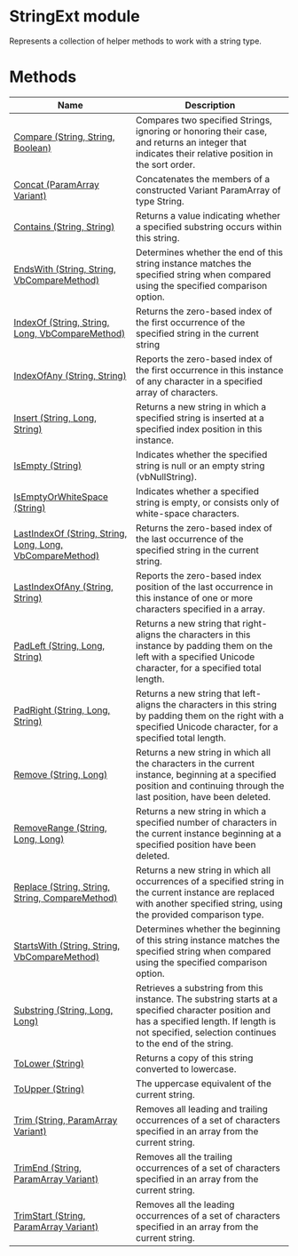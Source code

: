 # StringExt module

Represents a collection of helper methods to work with a string type.

# Methods

|Name|Description|
|---|---|
|[Compare (String, String, Boolean)](./Compare.md)|Compares two specified Strings, ignoring or honoring their case, and returns an integer that indicates their relative position in the sort order.|
|[Concat (ParamArray Variant)](./Concat.md)|Concatenates the members of a constructed Variant ParamArray of type String.|
|[Contains (String, String)](./Contains.md)|Returns a value indicating whether a specified substring occurs within this string.|
|[EndsWith (String, String, VbCompareMethod)](./EndsWith.md)|Determines whether the end of this string instance matches the specified string when compared using the specified comparison option.|
|[IndexOf (String, String, Long, VbCompareMethod)](./IndexOf.md)|Returns the zero-based index of the first occurrence of the specified string in the current string|
|[IndexOfAny (String, String)](./IndexOfAny.md)|Reports the zero-based index of the first occurrence in this instance of any character in a specified array of characters.|
|[Insert (String, Long, String)](./Insert.md)|Returns a new string in which a specified string is inserted at a specified index position in this instance.|
|[IsEmpty (String)](./IsEmpty.md)|Indicates whether the specified string is null or an empty string (vbNullString).|
|[IsEmptyOrWhiteSpace (String)](./IsEmptyOrWhiteSpace.md)|Indicates whether a specified string is empty, or consists only of white-space characters.|
|[LastIndexOf (String, String, Long, Long, VbCompareMethod)](./LastIndexOf.md)|Returns the zero-based index of the last occurrence of the specified string in the current string.|
|[LastIndexOfAny (String, String)](./LastIndexOfAny.md)|Reports the zero-based index position of the last occurrence in this instance of one or more characters specified in a array.|
|[PadLeft (String, Long, String)](./PadLeft.md)|Returns a new string that right-aligns the characters in this instance by padding them on the left with a specified Unicode character, for a specified total length.|
|[PadRight (String, Long, String)](./PadRight.md)|Returns a new string that left-aligns the characters in this string by padding them on the right with a specified Unicode character, for a specified total length.|
|[Remove (String, Long)](./Remove.md)|Returns a new string in which all the characters in the current instance, beginning at a specified position and continuing through the last position, have been deleted.|
|[RemoveRange (String, Long, Long)](./RemoveRange.md)|Returns a new string in which a specified number of characters in the current instance beginning at a specified position have been deleted.|
|[Replace (String, String, String, CompareMethod)](./Replace.md)|Returns a new string in which all occurrences of a specified string in the current instance are replaced with another specified string, using the provided comparison type.|
|[StartsWith (String, String, VbCompareMethod)](./StartsWith.md)|Determines whether the beginning of this string instance matches the specified string when compared using the specified comparison option.|
|[Substring (String, Long, Long)](./Substring.md)|Retrieves a substring from this instance. The substring starts at a specified character position and has a specified length. If length is not specified, selection continues to the end of the string.|
|[ToLower (String)](./ToLower.md)|Returns a copy of this string converted to lowercase.|
|[ToUpper (String)](./ToUpper.md)|The uppercase equivalent of the current string.|
|[Trim (String, ParamArray Variant)](./Trim.md)|Removes all leading and trailing occurrences of a set of characters specified in an array from the current string.|
|[TrimEnd (String, ParamArray Variant)](./TrimEnd.md)|Removes all the trailing occurrences of a set of characters specified in an array from the current string.|
|[TrimStart (String, ParamArray Variant)](./TrimStart.md)|Removes all the leading occurrences of a set of characters specified in an array from the current string.|
